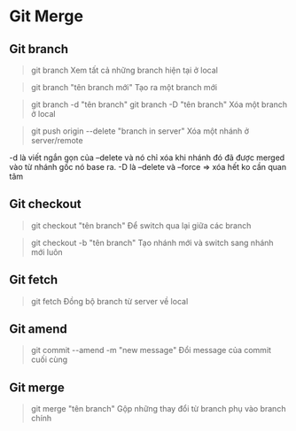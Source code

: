 # Git Merge

## Git branch
> git branch
Xem tất cả những branch hiện tại ở local

> git branch "tên branch mới"
Tạo ra một branch mới

> git branch -d "tên branch"
> git branch -D "tên branch"
Xóa một branch ở local

> git push origin --delete "branch in server"
Xóa một nhánh ở server/remote

-d là viết ngắn gọn của –delete và nó chỉ xóa khi nhánh đó đã được merged vào từ nhánh gốc nó base ra. 
-D là –delete và –force => xóa hết ko cần quan tâm

## Git checkout 
> git checkout "tên branch"
Để switch qua lại giữa các branch

> git checkout -b "tên branch"
Tạo nhánh mới và switch sang nhánh mới luôn

## Git fetch
> git fetch
Đồng bộ branch từ server về local

## Git amend
> git commit --amend -m "new message"
Đổi message của commit cuối cùng

## Git merge
> git merge "tên branch"
Gộp những thay đổi từ branch phụ vào branch chính
